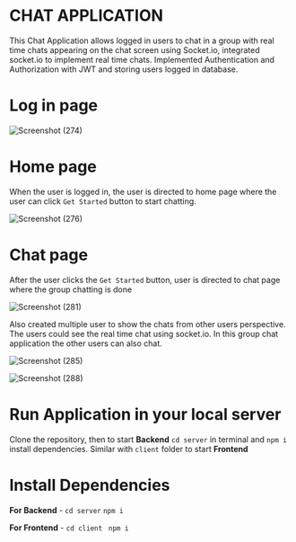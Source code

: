 # CHAT APPLICATION
This Chat Application allows logged in users to chat in a group with real time chats appearing on the chat screen using Socket.io, integrated socket.io to implement real time chats.
Implemented Authentication and Authorization with JWT and storing users logged in database. 

# Log in page
![Screenshot (274)](https://github.com/Shreekar11/Chat-Application/assets/123613407/4b47a938-936c-41d8-8e6b-8cfe8f8c63a9)

# Home page
When the user is logged in, the user is directed to home page where the user can click `Get Started` button to start chatting.

![Screenshot (276)](https://github.com/Shreekar11/Chat-Application/assets/123613407/0fbd03f8-2609-48e5-b65b-0db6538fc0de)

# Chat page
After the user clicks the `Get Started` button, user is directed to chat page where the group chatting is done

![Screenshot (281)](https://github.com/Shreekar11/Chat-Application/assets/123613407/64291997-9122-4b47-8181-77c386771c95)

Also created multiple user to show the chats from other users perspective. The users could see the real time chat using socket.io. In this group chat 
application the other users can also chat.

![Screenshot (285)](https://github.com/Shreekar11/Chat-Application/assets/123613407/7b611a98-8828-46e7-be93-5ec714fd29a8)


![Screenshot (288)](https://github.com/Shreekar11/Chat-Application/assets/123613407/284c77d4-2b5f-44dd-a35b-db0f91171168)


# Run Application in your local server

Clone the repository, then to start **Backend** `cd server` in terminal and `npm i` install dependencies. Similar with `client` folder to start **Frontend**
# Install Dependencies

**For Backend** - `cd server` `npm i`

**For Frontend** - `cd client` ` npm i`
